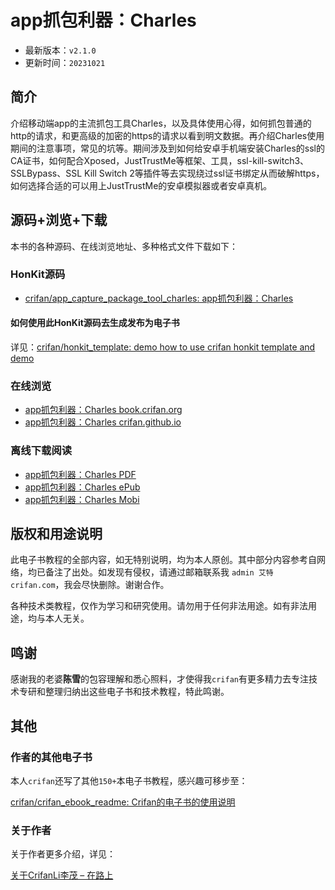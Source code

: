 # app抓包利器：Charles

* 最新版本：`v2.1.0`
* 更新时间：`20231021`

## 简介

介绍移动端app的主流抓包工具Charles，以及具体使用心得，如何抓包普通的http的请求，和更高级的加密的https的请求以看到明文数据。再介绍Charles使用期间的注意事项，常见的坑等。期间涉及到如何给安卓手机端安装Charles的ssl的CA证书，如何配合Xposed，JustTrustMe等框架、工具，ssl-kill-switch3、SSLBypass、SSL Kill Switch 2等插件等去实现绕过ssl证书绑定从而破解https，如何选择合适的可以用上JustTrustMe的安卓模拟器或者安卓真机。

## 源码+浏览+下载

本书的各种源码、在线浏览地址、多种格式文件下载如下：

### HonKit源码

* [crifan/app_capture_package_tool_charles: app抓包利器：Charles](https://github.com/crifan/app_capture_package_tool_charles)

#### 如何使用此HonKit源码去生成发布为电子书

详见：[crifan/honkit_template: demo how to use crifan honkit template and demo](https://github.com/crifan/honkit_template)

### 在线浏览

* [app抓包利器：Charles book.crifan.org](https://book.crifan.org/books/app_capture_package_tool_charles/website/)
* [app抓包利器：Charles crifan.github.io](https://crifan.github.io/app_capture_package_tool_charles/website/)

### 离线下载阅读

* [app抓包利器：Charles PDF](https://book.crifan.org/books/app_capture_package_tool_charles/pdf/app_capture_package_tool_charles.pdf)
* [app抓包利器：Charles ePub](https://book.crifan.org/books/app_capture_package_tool_charles/epub/app_capture_package_tool_charles.epub)
* [app抓包利器：Charles Mobi](https://book.crifan.org/books/app_capture_package_tool_charles/mobi/app_capture_package_tool_charles.mobi)

## 版权和用途说明

此电子书教程的全部内容，如无特别说明，均为本人原创。其中部分内容参考自网络，均已备注了出处。如发现有侵权，请通过邮箱联系我 `admin 艾特 crifan.com`，我会尽快删除。谢谢合作。

各种技术类教程，仅作为学习和研究使用。请勿用于任何非法用途。如有非法用途，均与本人无关。

## 鸣谢

感谢我的老婆**陈雪**的包容理解和悉心照料，才使得我`crifan`有更多精力去专注技术专研和整理归纳出这些电子书和技术教程，特此鸣谢。

## 其他

### 作者的其他电子书

本人`crifan`还写了其他`150+`本电子书教程，感兴趣可移步至：

[crifan/crifan_ebook_readme: Crifan的电子书的使用说明](https://github.com/crifan/crifan_ebook_readme)

### 关于作者

关于作者更多介绍，详见：

[关于CrifanLi李茂 – 在路上](https://www.crifan.org/about/)
